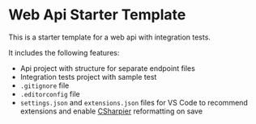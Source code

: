 # Web Api Starter Template

This is a starter template for a web api with integration tests.

It includes the following features:
- Api project with structure for separate endpoint files
- Integration tests project with sample test
- `.gitignore` file
- `.editorconfig` file
- `settings.json` and `extensions.json` files for VS Code to recommend extensions and enable [CSharpier](https://csharpier.com) reformatting on save
